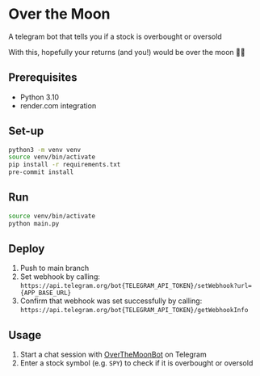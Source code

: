 # Over the Moon

A telegram bot that tells you if a stock is overbought or oversold

With this, hopefully your returns (and you!) would be over the moon 🚀🌔

## Prerequisites

- Python 3.10
- render.com integration

## Set-up

```bash
python3 -m venv venv
source venv/bin/activate
pip install -r requirements.txt
pre-commit install
```

## Run

```bash
source venv/bin/activate
python main.py
```

## Deploy

1. Push to main branch
2. Set webhook by calling: `https://api.telegram.org/bot{TELEGRAM_API_TOKEN}/setWebhook?url={APP_BASE_URL}`
3. Confirm that webhook was set successfully by calling: `https://api.telegram.org/bot{TELEGRAM_API_TOKEN}/getWebhookInfo`

## Usage

1. Start a chat session with [OverTheMoonBot](https://t.me/OverTheMoonBot) on Telegram
2. Enter a stock symbol (e.g. `SPY`) to check if it is overbought or oversold
